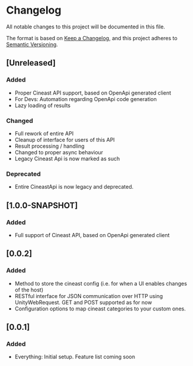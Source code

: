 # Changelog
All notable changes to this project will be documented in this file.

The format is based on [Keep a Changelog](https://keepachangelog.com/en/1.0.0/),
and this project adheres to [Semantic Versioning](https://semver.org/spec/v2.0.0.html).



## [Unreleased]

### Added

- Proper Cineast API support, based on OpenApi generated client
- For Devs: Automation regarding OpenApi code generation
- Lazy loading of results

### Changed

- Full rework of entire API
- Cleanup of interface for users of this API
- Result processing / handling
- Changed to proper async behaviour
- Legacy Cineast Api is now marked as such

### Deprecated

- Entire CineastApi is now legacy and deprecated.


## [1.0.0-SNAPSHOT]

### Added

- Full support of Cineast API, based on OpenApi generated client

## [0.0.2]

### Added

- Method to store the cineast config (i.e. for when a UI enables changes of the host)
- RESTful interface for JSON communication over HTTP using UnityWebRequest. GET and POST supported as for now
- Configuration options to map cineast categories to your custom ones.

## [0.0.1]

### Added

- Everything: Initial setup. Feature list coming soon
